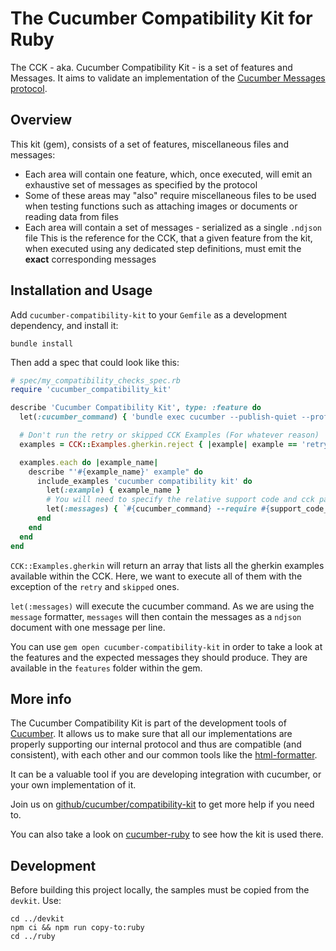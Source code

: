 # The Cucumber Compatibility Kit for Ruby

The CCK - aka. Cucumber Compatibility Kit - is a set of features and Messages.
It aims to validate an implementation of the
[Cucumber Messages protocol](https://github.com/cucumber/common/tree/main/messages#cucumber-messages).

## Overview

This kit (gem), consists of a set of features, miscellaneous files and messages:

- Each area will contain one feature, which, once executed, will emit an exhaustive set of messages
as specified by the protocol
- Some of these areas may "also" require miscellaneous files to be used when testing functions
such as attaching images or documents or reading data from files
- Each area will contain a set of messages - serialized as a single `.ndjson` file
This is the reference for the CCK, that a given feature from the kit, when executed using any dedicated
step definitions, must emit the **exact** corresponding messages

## Installation and Usage

Add `cucumber-compatibility-kit` to your `Gemfile` as a development dependency, and
install it:

    bundle install

Then add a spec that could look like this:

```ruby
# spec/my_compatibility_checks_spec.rb
require 'cucumber_compatibility_kit'

describe 'Cucumber Compatibility Kit', type: :feature do
  let(:cucumber_command) { 'bundle exec cucumber --publish-quiet --profile none --format message' }

  # Don't run the retry or skipped CCK Examples (For whatever reason)
  examples = CCK::Examples.gherkin.reject { |example| example == 'retry' || example == 'skipped' }

  examples.each do |example_name|
    describe "'#{example_name}' example" do
      include_examples 'cucumber compatibility kit' do
        let(:example) { example_name }
        # You will need to specify the relative support code and cck paths
        let(:messages) { `#{cucumber_command} --require #{support_code_path} #{cck_path}` }
      end
    end
  end
end
```

`CCK::Examples.gherkin` will return an array that lists all the gherkin examples available within the CCK.
Here, we want to execute all of them with the exception of the `retry` and `skipped` ones.

`let(:messages)` will execute the cucumber command. As we are using the `message` formatter, `messages` will
then contain the messages as a `ndjson` document with one message per line.

You can use `gem open cucumber-compatibility-kit` in order to take a look at the features and the
expected messages they should produce. They are available in the `features` folder within the gem.

## More info

The Cucumber Compatibility Kit is part of the development tools of [Cucumber](https://cucumber.io).
It allows us to make sure that all our implementations are properly supporting our internal protocol
and thus are compatible (and consistent), with each other and our common tools like the [html-formatter](https://github.com/cucumber/html-formatter).

It can be a valuable tool if you are developing integration with cucumber, or your own implementation of it.

Join us on [github/cucumber/compatibility-kit](https://github.com/cucumber/compatibility-kit)
to get more help if you need to.

You can also take a look on [cucumber-ruby](https://github.com/cucumber/cucumber-ruby/blob/v9.2.0/compatibility/cck_spec.rb)
to see how the kit is used there.

## Development

Before building this project locally, the samples must be copied from the `devkit`. Use: 

```
cd ../devkit
npm ci && npm run copy-to:ruby
cd ../ruby
```
